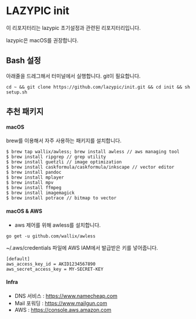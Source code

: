 # LAZYPIC init
이 리포지터리는 lazypic 초기설정과 관련된 리포지터리입니다.

lazypic은 macOS를 권장합니다.

## Bash 설정
아래줄을 드레그해서 터미널에서 실행합니다.
git이 필요합니다.
```
cd ~ && git clone https://github.com/lazypic/init.git && cd init && sh setup.sh
```

## 추천 패키지

#### macOS
brew를 이용해서 자주 사용하는 패키지를 설치합니다.
```
$ brew tap wallix/awless; brew install awless // aws managing tool
$ brew install ripgrep // grep utility
$ brew install guetzli // image optimization
$ brew install caskformula/caskformula/inkscape // vector editor
$ brew install pandoc
$ brew install mplayer
$ brew install mpv
$ brew install ffmpeg
$ brew install imagemagick
$ brew install potrace // bitmap to vector
```

#### macOS & AWS
- aws 제어를 위해 awless를 설치합니다.
```
go get -u github.com/wallix/awless
```

~/.aws/credentials 파일에 AWS IAM에서 발급받은 키를 넣어줍니다.
```
[default]
aws_access_key_id = AKID1234567890
aws_secret_access_key = MY-SECRET-KEY
```

#### Infra
- DNS 서비스 : https://www.namecheap.com
- Mail 포워딩 : https://www.mailgun.com
- AWS : https://console.aws.amazon.com
